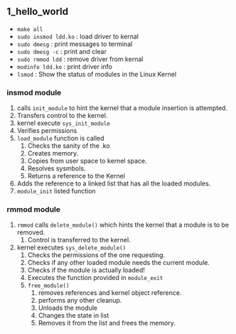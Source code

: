 ## 1_hello_world

* `make all`
* `sudo insmod ldd.ko` : load driver to kernal
* `sudo dmesg` : print messages to terminal
* `sudo dmesg -c` : print and clear
* `sudo rmmod ldd` : remove driver from kernal
* `modinfo ldd.ko` : print driver info
* `lsmod` : Show the status of modules in the Linux Kernel

### insmod module

1. calls `init_module` to hint the kernel that a module insertion is attempted.
2. Transfers control to the kernel.
3. kernel execute `sys_init_module`
4. Verifies permissions
5. `load_module` function is called
    1. Checks the sanity of the .ko
    2. Creates memory.
    3. Copies from user space to kernel space.
    4. Resolves sysmbols.
    5. Returns a reference to the Kernel
6. Adds the reference to a linked list that has all the loaded modules.
7. `module_init` listed function


### rmmod module

1. `rmmod` calls `delete_module()` which hints the kernel that a module is to be removed.
    1. Control is transferred to the kernel.
2. kernel executes `sys_delete_module()`
    1. Checks the permissions of the one requesting.
    2. Checks if any other loaded module needs the current module.
    3. Checks if the module is actually loaded!
    4. Executes the function provided in `module_exit` 
    5. `free_module()`
        1. removes references and kernel object reference. 
        2. performs any other cleanup.
        3. Unloads the module
        4. Changes the state in list
        5. Removes it from the list and frees the memory.
